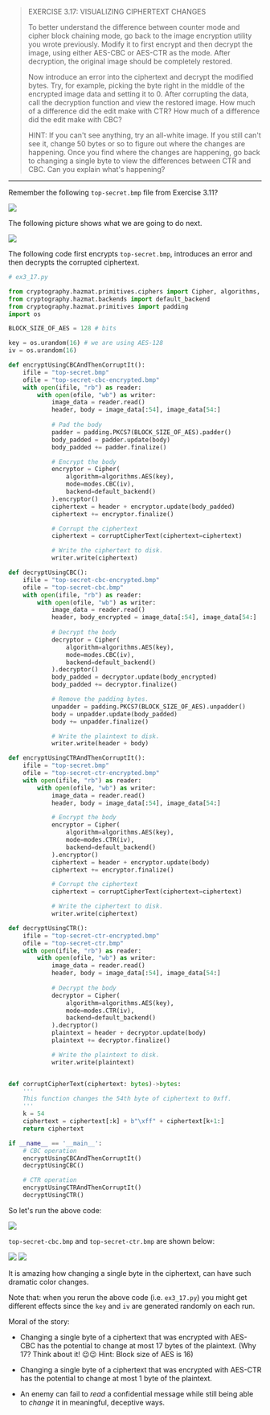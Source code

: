 > EXERCISE 3.17: VISUALIZING CIPHERTEXT CHANGES 
> 
> To better understand the difference between counter mode and cipher block chaining mode, 
> go back to the image encryption utility you wrote previously. Modify it to first 
> encrypt and then decrypt the image, using either AES-CBC or AES-CTR as the mode. After 
> decryption, the original image should be completely restored.  
> 
> Now introduce an error into the ciphertext and decrypt the modified bytes. Try, for example, 
> picking the byte right in the middle of the encrypted image data and setting it to 0. After
> corrupting the data, call the decryption function and view the restored image. How much of 
> a difference did the edit make with CTR? How much of a difference did the edit make with 
> CBC? 
> 
> HINT: If you can't see anything, try an all-white image. If you still can't see it, change 
> 50 bytes or so to figure out where the changes are happening. Once you find where the changes 
> are happening, go back to changing a single byte to view the differences between CTR 
> and CBC. Can you explain what's happening? 

--------------------------------

Remember the following `top-secret.bmp` file from Exercise 3.11?

<img src="top-secret.bmp">

The following picture shows what we are going to do next. 

<img src="ex3_17_fig1.PNG">

The following code first encrypts `top-secret.bmp`, introduces an error 
and then decrypts the corrupted ciphertext. 

```python
# ex3_17.py

from cryptography.hazmat.primitives.ciphers import Cipher, algorithms, modes
from cryptography.hazmat.backends import default_backend
from cryptography.hazmat.primitives import padding 
import os 

BLOCK_SIZE_OF_AES = 128 # bits

key = os.urandom(16) # we are using AES-128 
iv = os.urandom(16) 

def encryptUsingCBCAndThenCorruptIt():
    ifile = "top-secret.bmp" 
    ofile = "top-secret-cbc-encrypted.bmp"
    with open(ifile, "rb") as reader: 
        with open(ofile, "wb") as writer: 
            image_data = reader.read() 
            header, body = image_data[:54], image_data[54:]
            
            # Pad the body
            padder = padding.PKCS7(BLOCK_SIZE_OF_AES).padder()
            body_padded = padder.update(body)
            body_padded += padder.finalize()

            # Encrypt the body
            encryptor = Cipher(
                algorithm=algorithms.AES(key),
                mode=modes.CBC(iv),
                backend=default_backend()
            ).encryptor()
            ciphertext = header + encryptor.update(body_padded)
            ciphertext += encryptor.finalize() 

            # Corrupt the ciphertext
            ciphertext = corruptCipherText(ciphertext=ciphertext)

            # Write the ciphertext to disk. 
            writer.write(ciphertext)

def decryptUsingCBC(): 
    ifile = "top-secret-cbc-encrypted.bmp"
    ofile = "top-secret-cbc.bmp"
    with open(ifile, "rb") as reader: 
        with open(ofile, "wb") as writer: 
            image_data = reader.read() 
            header, body_encrypted = image_data[:54], image_data[54:]
            
            # Decrypt the body
            decryptor = Cipher(
                algorithm=algorithms.AES(key),
                mode=modes.CBC(iv),
                backend=default_backend()
            ).decryptor()
            body_padded = decryptor.update(body_encrypted)
            body_padded += decryptor.finalize() 

            # Remove the padding bytes.
            unpadder = padding.PKCS7(BLOCK_SIZE_OF_AES).unpadder()
            body = unpadder.update(body_padded)
            body += unpadder.finalize() 

            # Write the plaintext to disk. 
            writer.write(header + body)

def encryptUsingCTRAndThenCorruptIt():
    ifile = "top-secret.bmp" 
    ofile = "top-secret-ctr-encrypted.bmp"
    with open(ifile, "rb") as reader: 
        with open(ofile, "wb") as writer: 
            image_data = reader.read() 
            header, body = image_data[:54], image_data[54:]

            # Encrypt the body
            encryptor = Cipher(
                algorithm=algorithms.AES(key),
                mode=modes.CTR(iv),
                backend=default_backend()
            ).encryptor()
            ciphertext = header + encryptor.update(body)
            ciphertext += encryptor.finalize() 

            # Corrupt the ciphertext
            ciphertext = corruptCipherText(ciphertext=ciphertext)

            # Write the ciphertext to disk. 
            writer.write(ciphertext)

def decryptUsingCTR(): 
    ifile = "top-secret-ctr-encrypted.bmp"
    ofile = "top-secret-ctr.bmp"
    with open(ifile, "rb") as reader: 
        with open(ofile, "wb") as writer: 
            image_data = reader.read() 
            header, body = image_data[:54], image_data[54:]
            
            # Decrypt the body
            decryptor = Cipher(
                algorithm=algorithms.AES(key),
                mode=modes.CTR(iv),
                backend=default_backend()
            ).decryptor()
            plaintext = header + decryptor.update(body)
            plaintext += decryptor.finalize() 

            # Write the plaintext to disk. 
            writer.write(plaintext)


def corruptCipherText(ciphertext: bytes)->bytes: 
    '''
    This function changes the 54th byte of ciphertext to 0xff.
    '''
    k = 54 
    ciphertext = ciphertext[:k] + b"\xff" + ciphertext[k+1:]
    return ciphertext

if __name__ == '__main__': 
    # CBC operation
    encryptUsingCBCAndThenCorruptIt()
    decryptUsingCBC()

    # CTR operation
    encryptUsingCTRAndThenCorruptIt()
    decryptUsingCTR()
```

So let's run the above code: 

<img src="ex3_17_fig2.png">

`top-secret-cbc.bmp` and `top-secret-ctr.bmp` are shown below: 

<img src="ex3_17_fig3.png">
<img src="ex3_17_fig4.png">

It is amazing how changing a single byte in the ciphertext, can have 
such dramatic color changes. 

Note that: when you rerun the above code (i.e. `ex3_17.py`) you might get 
different effects since the `key` and `iv` are generated randomly on each 
run. 

Moral of the story: 
* Changing a single byte of a ciphertext that was encrypted
with AES-CBC has the potential to change at most $17$ bytes of the plaintext.
(Why $17$? Think about it! 😉😉 Hint: Block size of AES is $16$)

* Changing a single byte of a ciphertext that was encrypted with AES-CTR has 
the potential to change at most $1$ byte of the plaintext. 

* An enemy can fail to _read_ a confidential message while still being 
able to _change_ it in meaningful, deceptive ways. 